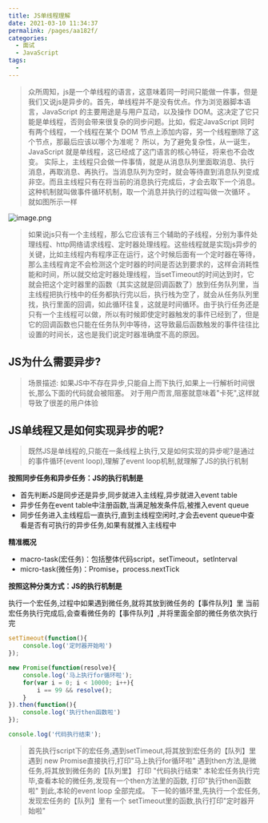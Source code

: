 ```yaml
---
title: JS单线程理解
date: 2021-03-10 11:34:37
permalink: /pages/aa182f/
categories:
  - 面试
  - JavaScript
tags:
  - 
---
```


> 众所周知，js是一个单线程的语言，这意味着同一时间只能做一件事，但是我们又说js是异步的。首先，单线程并不是没有优点。作为浏览器脚本语言，JavaScript 的主要用途是与用户互动，以及操作 DOM。这决定了它只能是单线程，否则会带来很复杂的同步问题。比如，假定JavaScript 同时有两个线程，一个线程在某个 DOM 节点上添加内容，另一个线程删除了这个节点，那最后应该以哪个为准呢？ 所以，为了避免复杂性，从一诞生，JavaScript 就是单线程，这已经成了这门语言的核心特征，将来也不会改变。
实际上，主线程只会做一件事情，就是从消息队列里面取消息、执行消息，再取消息、再执行。当消息队列为空时，就会等待直到消息队列变成非空。而且主线程只有在将当前的消息执行完成后，才会去取下一个消息。这种机制就叫做事件循环机制，取一个消息并执行的过程叫做一次循环 。就如图所示一样

![image.png](https://images.dbabox.ltd/images/2021/03/10/image.png)

> 如果说js只有一个主线程，那么它应该有三个辅助的子线程，分别为事件处理线程、http网络请求线程、定时器处理线程。这些线程就是实现js异步的关键，比如主线程内有程序正在运行，这个时候后面有一个定时器在等待，那么主线程肯定不会检测这个定时器的时间是否达到要求的，这样会消耗性能和时间，所以就交给定时器处理线程，当setTimeout的时间达到时，它就会把这个定时器里的函数（其实这就是回调函数了）放到任务队列里，当主线程把执行栈中的任务都执行完以后，执行栈为空了，就会从任务队列里找，执行里面的回调，如此循环往复，这就是时间循环。由于执行任务还是只有一个主线程可以做，所以有时候即使定时器触发的事件已经到了，但是它的回调函数也只能在任务队列中等待，这导致最后函数触发的事件往往比设置的时间长，这也是我们说定时器准确度不高的原因。

## JS为什么需要异步?

>场景描述:
如果JS中不存在异步,只能自上而下执行,如果上一行解析时间很长,那么下面的代码就会被阻塞。
对于用户而言,阻塞就意味着"卡死",这样就导致了很差的用户体验

## JS单线程又是如何实现异步的呢?

> 既然JS是单线程的,只能在一条线程上执行,又是如何实现的异步呢?是通过的事件循环(event loop),理解了event loop机制,就理解了JS的执行机制

**按照同步任务和异步任务：JS的执行机制是**

- 首先判断JS是同步还是异步,同步就进入主线程,异步就进入event table
- 异步任务在event table中注册函数,当满足触发条件后,被推入event queue
- 同步任务进入主线程后一直执行,直到主线程空闲时,才会去event queue中查看是否有可执行的异步任务,如果有就推入主线程中

**精准概况**

- macro-task(宏任务)：包括整体代码script，setTimeout，setInterval
- micro-task(微任务)：Promise，process.nextTick

**按照这种分类方式：JS的执行机制是**

执行一个宏任务,过程中如果遇到微任务,就将其放到微任务的【事件队列】里
当前宏任务执行完成后,会查看微任务的【事件队列】,并将里面全部的微任务依次执行完

```javascript
setTimeout(function(){
    console.log('定时器开始啦')
});

new Promise(function(resolve){
    console.log('马上执行for循环啦');
    for(var i = 0; i < 10000; i++){
        i == 99 && resolve();
    }
}).then(function(){
    console.log('执行then函数啦')
});

console.log('代码执行结束');
```

> 首先执行script下的宏任务,遇到setTimeout,将其放到宏任务的【队列】里
遇到 new Promise直接执行,打印"马上执行for循环啦"
遇到then方法,是微任务,将其放到微任务的【队列里】
打印 "代码执行结束"
本轮宏任务执行完毕,查看本轮的微任务,发现有一个then方法里的函数, 打印"执行then函数啦"
到此,本轮的event loop 全部完成。
下一轮的循环里,先执行一个宏任务,发现宏任务的【队列】里有一个 setTimeout里的函数,执行打印"定时器开始啦"
